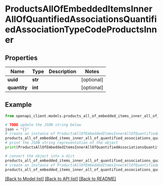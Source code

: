 # ProductsAllOfEmbeddedItemsInnerAllOfQuantifiedAssociationsQuantifiedAssociationTypeCodeProductsInner


## Properties

Name | Type | Description | Notes
------------ | ------------- | ------------- | -------------
**uuid** | **str** |  | [optional] 
**quantity** | **int** |  | [optional] 

## Example

```python
from openapi_client.models.products_all_of_embedded_items_inner_all_of_quantified_associations_quantified_association_type_code_products_inner import ProductsAllOfEmbeddedItemsInnerAllOfQuantifiedAssociationsQuantifiedAssociationTypeCodeProductsInner

# TODO update the JSON string below
json = "{}"
# create an instance of ProductsAllOfEmbeddedItemsInnerAllOfQuantifiedAssociationsQuantifiedAssociationTypeCodeProductsInner from a JSON string
products_all_of_embedded_items_inner_all_of_quantified_associations_quantified_association_type_code_products_inner_instance = ProductsAllOfEmbeddedItemsInnerAllOfQuantifiedAssociationsQuantifiedAssociationTypeCodeProductsInner.from_json(json)
# print the JSON string representation of the object
print(ProductsAllOfEmbeddedItemsInnerAllOfQuantifiedAssociationsQuantifiedAssociationTypeCodeProductsInner.to_json())

# convert the object into a dict
products_all_of_embedded_items_inner_all_of_quantified_associations_quantified_association_type_code_products_inner_dict = products_all_of_embedded_items_inner_all_of_quantified_associations_quantified_association_type_code_products_inner_instance.to_dict()
# create an instance of ProductsAllOfEmbeddedItemsInnerAllOfQuantifiedAssociationsQuantifiedAssociationTypeCodeProductsInner from a dict
products_all_of_embedded_items_inner_all_of_quantified_associations_quantified_association_type_code_products_inner_from_dict = ProductsAllOfEmbeddedItemsInnerAllOfQuantifiedAssociationsQuantifiedAssociationTypeCodeProductsInner.from_dict(products_all_of_embedded_items_inner_all_of_quantified_associations_quantified_association_type_code_products_inner_dict)
```
[[Back to Model list]](../README.md#documentation-for-models) [[Back to API list]](../README.md#documentation-for-api-endpoints) [[Back to README]](../README.md)


